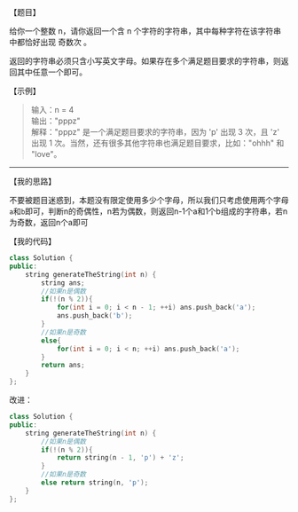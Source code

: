【题目】

给你一个整数 n，请你返回一个含 n 个字符的字符串，其中每种字符在该字符串中都恰好出现 奇数次 。

返回的字符串必须只含小写英文字母。如果存在多个满足题目要求的字符串，则返回其中任意一个即可。

【示例】

> 输入：n = 4  
> 输出："pppz"  
> 解释："pppz" 是一个满足题目要求的字符串，因为 'p' 出现 3 次，且 'z' 出现 1 次。当然，还有很多其他字符串也满足题目要求，比如："ohhh" 和 "love"。

---

【我的思路】

不要被题目迷惑到，本题没有限定使用多少个字母，所以我们只考虑使用两个字母`a`和`b`即可，判断n的奇偶性，n若为偶数，则返回n-1个a和1个b组成的字符串，若n为奇数，返回n个a即可

【我的代码】

```c++
class Solution {
public:
    string generateTheString(int n) {
        string ans;
        //如果n是偶数
        if(!(n % 2)){
            for(int i = 0; i < n - 1; ++i) ans.push_back('a');
            ans.push_back('b');
        }
        //如果n是奇数
        else{
            for(int i = 0; i < n; ++i) ans.push_back('a');
        }
        return ans;
    }
};
```

改进：

```c++
class Solution {
public:
    string generateTheString(int n) {
        //如果n是偶数
        if(!(n % 2)){
            return string(n - 1, 'p') + 'z';
        }
        //如果n是奇数
        else return string(n, 'p');
    }
};
```

